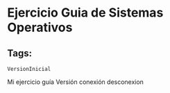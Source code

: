 # Ejercicio Guia de Sistemas Operativos  
##  Tags:   
    VersionInicial
   Mi ejercicio guía
Versión conexión desconexion
